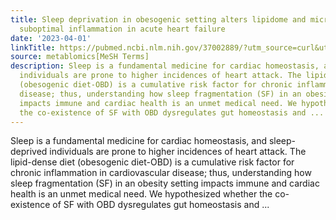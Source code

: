 ```yaml
---
title: Sleep deprivation in obesogenic setting alters lipidome and microbiome toward
  suboptimal inflammation in acute heart failure
date: '2023-04-01'
linkTitle: https://pubmed.ncbi.nlm.nih.gov/37002889/?utm_source=curl&utm_medium=rss&utm_campaign=pubmed-2&utm_content=1Zkrxt7ktlCbHBXEV3v65xxSnkSWNsJ1A6Fq3gBniKhGfIUslK&fc=20210907212339&ff=20230404205320&v=2.17.9.post6+86293ac
source: metablomics[MeSH Terms]
description: Sleep is a fundamental medicine for cardiac homeostasis, and sleep-deprived
  individuals are prone to higher incidences of heart attack. The lipid-dense diet
  (obesogenic diet-OBD) is a cumulative risk factor for chronic inflammation in cardiovascular
  disease; thus, understanding how sleep fragmentation (SF) in an obesity setting
  impacts immune and cardiac health is an unmet medical need. We hypothesized whether
  the co-existence of SF with OBD dysregulates gut homeostasis and ...
---
```

Sleep is a fundamental medicine for cardiac homeostasis, and sleep-deprived individuals are prone to higher incidences of heart attack. The lipid-dense diet (obesogenic diet-OBD) is a cumulative risk factor for chronic inflammation in cardiovascular disease; thus, understanding how sleep fragmentation (SF) in an obesity setting impacts immune and cardiac health is an unmet medical need. We hypothesized whether the co-existence of SF with OBD dysregulates gut homeostasis and ...